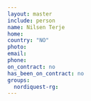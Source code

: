 ```yaml
---
layout: master
include: person
name: Nilsen Terje
home:
country: "NO"
photo:
email:
phone:
on_contract: no
has_been_on_contract: no
groups:
  nordiquest-rg:
---
```



